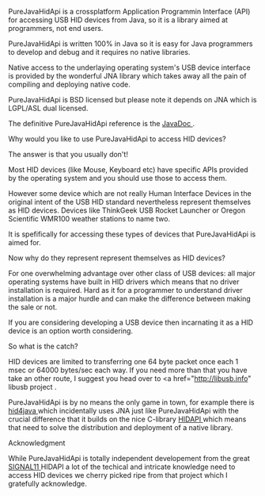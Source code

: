 PureJavaHidApi is a crossplatform  Application Programmin Interface (API) for accessing USB HID devices from Java, so it is a library aimed at programmers, not end users.


PureJavaHidApi is written 100% in Java so it is easy for Java programmers to develop and debug and it requires no native libraries. 

Native access to the underlaying operating system's USB device interface is provided by the wonderful JNA library which takes away all the pain of compiling and deploying native code.

PureJavaHidApi is BSD licensed but please note it depends on JNA which is LGPL/ASL dual licensed.

The definitive PureJavaHidApi reference is the <a href="nyholku.github.io/purejavahidapi/index.html"> JavaDoc </a>.

Why would you like to use PureJavaHidApi to access HID devices?

The answer is that you usually don't!

Most HID devices (like Mouse, Keyboard etc) have specific APIs provided by the operating system and you should use those to access them.

However some device which are not really Human Interface Devices in the original intent of the USB HID standard nevertheless represent themselves as HID devices. Devices like ThinkGeek  USB Rocket Launcher or  Oregon Scientific WMR100 weather stations to name two. 

It is spefifically for accessing these types of devices that PureJavaHidApi is aimed for.

Now why do they represent represent themselves as HID devices?

For one overwhelming advantage over other class of USB devices: all major operating systems have built in HID drivers which means that no driver installation is required. Hard as it for a programmer to understand driver installation is a major hurdle and can make the difference between making the sale or not.

If you are considering developing a USB device then incarnating it as a HID device is an option worth considering.

So what is the catch?

HID devices are limited to transferring one 64 byte packet once each 1 msec or 64000 bytes/sec each way. If you need more than that you have take an other route, I suggest you head over to <a href="http://libusb.info" libusb project </a>.

PureJavaHidApi is by no means the only game in town, for example there is <a href="https://github.com/gary-rowe/hid4java"> hid4java </a> which incidentally uses JNA just like PureJavaHidApi with the crucial difference that it builds on the nice C-library <a href="https://github.com/signal11/hidapi"> HIDAPI </a> which means that need to solve the distribution and deployment of a native library. 



Acknowledgment 

While PureJavaHidApi is totally independent developement from the great <a href="http://www.signal11.us"> SIGNAL11 </a> HIDAPI a lot of the techical and intricate knowledge need to access HID devices we cherry picked ripe from that project which I gratefully acknowledge.







 
